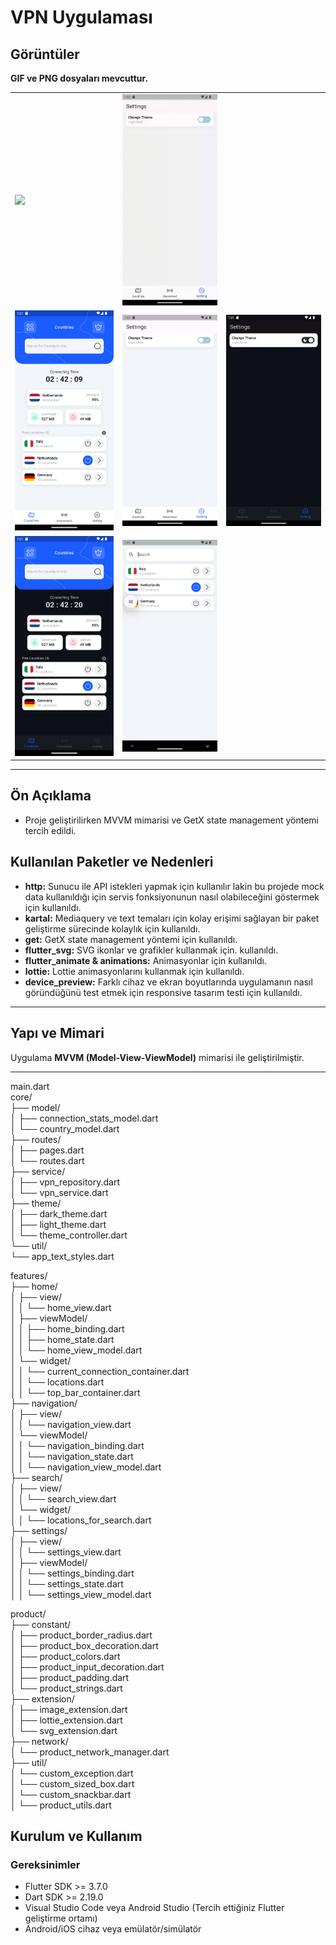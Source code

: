 # VPN Uygulaması


## Görüntüler
**GIF ve PNG dosyaları mevcuttur.**

<table>
  <tr>
    <td><img src="app_images/app.gif" width="250" /></td>
    <td><img src="app_images/theme_change.gif" width="250" /></td>
  </tr>
  <tr>
    <td><img src="app_images/1.png" width="250" /></td>
    <td><img src="app_images/2.png" width="250" /></td>
    <td><img src="app_images/3.png" width="250" /></td>
  </tr>
  <tr>
    <td><img src="app_images/4.png" width="250" /></td>
    <td><img src="app_images/5.png" width="250" /></td>
  </tr>
</table>

---

## Ön Açıklama
- Proje geliştirilirken MVVM mimarisi ve GetX state management yöntemi tercih edildi.

## Kullanılan Paketler ve Nedenleri

- **http:** Sunucu ile API istekleri yapmak için kullanılır lakin bu projede mock data kullanıldığı için servis fonksiyonunun nasıl olabileceğini göstermek için kullanıldı.  
- **kartal:** Mediaquery ve text temaları için kolay erişimi sağlayan bir paket geliştirme sürecinde kolaylık için kullanıldı.  
- **get:** GetX state management yöntemi için kullanıldı.  
- **flutter_svg:** SVG ikonlar ve grafikler kullanmak için. kullanıldı.  
- **flutter_animate & animations:** Animasyonlar için kullanıldı.  
- **lottie:** Lottie animasyonlarını kullanmak için kullanıldı.  
- **device_preview:** Farklı cihaz ve ekran boyutlarında uygulamanın nasıl göründüğünü test etmek için responsive tasarım testi için kullanıldı.  

---

## Yapı ve Mimari
Uygulama **MVVM (Model-View-ViewModel)** mimarisi ile geliştirilmiştir.

---

main.dart<br>
core/<br>
├── model/<br>
│   ├── connection_stats_model.dart<br>
│   └── country_model.dart<br>
├── routes/<br>
│   ├── pages.dart<br>
│   └── routes.dart<br>
├── service/<br>
│   ├── vpn_repository.dart<br>
│   └── vpn_service.dart<br>
├── theme/<br>
│   ├── dark_theme.dart<br>
│   ├── light_theme.dart<br>
│   └── theme_controller.dart<br>
└── util/<br>
    └── app_text_styles.dart<br>

features/<br>
├── home/<br>
│   ├── view/<br>
│   │   └── home_view.dart<br>
│   ├── viewModel/<br>
│   │   ├── home_binding.dart<br>
│   │   ├── home_state.dart<br>
│   │   └── home_view_model.dart<br>
│   └── widget/<br>
│   │   └── current_connection_container.dart<br>
│   │   └── locations.dart<br>
│   │   └── top_bar_container.dart<br>
├── navigation/<br>
│   ├── view/<br>
│   │   └── navigation_view.dart<br>
│   └── viewModel/<br>
│   │   └── navigation_binding.dart<br>
│   │   └── navigation_state.dart<br>
│   │   └── navigation_view_model.dart<br>
├── search/<br>
│   ├── view/<br>
│   │   └── search_view.dart<br>
│   └── widget/<br>
│   │   └── locations_for_search.dart<br>
├── settings/<br>
│   ├── view/<br>
│   │   └── settings_view.dart<br>
│   ├── viewModel/<br>
│   │   └── settings_binding.dart<br>
│   │   └── settings_state.dart<br>
│   │   └── settings_view_model.dart<br>

product/<br>
├── constant/<br>
│   ├── product_border_radius.dart<br>
│   ├── product_box_decoration.dart<br>
│   ├── product_colors.dart<br>
│   ├── product_input_decoration.dart<br>
│   ├── product_padding.dart<br>
│   └── product_strings.dart<br>
├── extension/<br>
│   ├── image_extension.dart<br>
│   ├── lottie_extension.dart<br>
│   └── svg_extension.dart<br>
├── network/<br>
│   └── product_network_manager.dart<br>
├── util/<br>
│   └── custom_exception.dart<br>
│   └── custom_sized_box.dart<br>
│   └── custom_snackbar.dart<br>
│   └── product_utils.dart<br>


## Kurulum ve Kullanım

### Gereksinimler

- Flutter SDK >= 3.7.0  
- Dart SDK >= 2.19.0
- Visual Studio Code veya Android Studio (Tercih ettiğiniz Flutter geliştirme ortamı)  
- Android/iOS cihaz veya emülatör/simülatör
